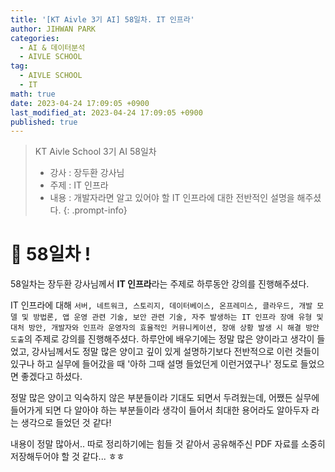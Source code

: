 ```yaml
---
title: '[KT Aivle 3기 AI] 58일차. IT 인프라'
author: JIHWAN PARK
categories:
  - AI & 데이터분석
  - AIVLE SCHOOL
tag:
  - AIVLE SCHOOL
  - IT
math: true
date: 2023-04-24 17:09:05 +0900
last_modified_at: 2023-04-24 17:09:05 +0900
published: true
---
```

> KT Aivle School 3기 AI 58일차
> - 강사 : 장두환 강사님
> - 주제 : IT 인프라
> - 내용 : 개발자라면 알고 있어야 할 IT 인프라에 대한 전반적인 설명을 해주셨다.
{: .prompt-info}

# 🌟 58일차 !

58일차는 장두환 강사님께서 **IT 인프라**라는 주제로 하루동안 강의를 진행해주셨다.

IT 인프라에 대해 `서버, 네트워크, 스토리지, 데이터베이스, 온프레미스, 클라우드, 개발 모델 및 방법론, 앱 운영 관련 기술, 보안 관련 기술, 자주 발생하는 IT 인프라 장애 유형 및 대처 방안, 개발자와 인프라 운영자의 효율적인 커뮤니케이션, 장애 상황 발생 시 해결 방안 도출`의 주제로 강의를 진행해주셨다. 하루안에 배우기에는 정말 많은 양이라고 생각이 들었고, 강사님께서도 정말 많은 양이고 깊이 있게 설명하기보다 전반적으로 이런 것들이 있구나 하고 실무에 들어갔을 때 '아하 그때 설명 들었던게 이런거였구나' 정도로 들었으면 좋겠다고 하셨다.

정말 많은 양이고 익숙하지 않은 부분들이라 기대도 되면서 두려웠는데, 어쨌든 실무에 들어가게 되면 다 알아야 하는 부분들이라 생각이 들어서 최대한 용어라도 알아두자 라는 생각으로 들었던 것 같다!

내용이 정말 많아서.. 따로 정리하기에는 힘들 것 같아서 공유해주신 PDF 자료를 소중히 저장해두어야 할 것 같다... ㅎㅎ 